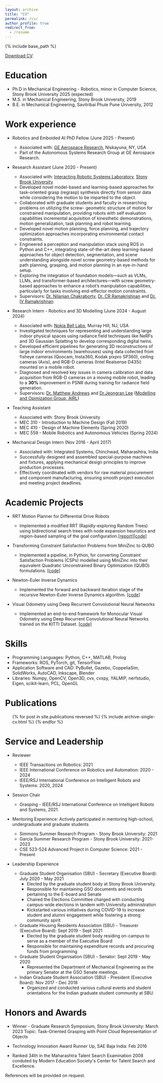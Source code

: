 ```yaml
---
layout: archive
title: "CV"
permalink: /cv/
author_profile: true
redirect_from:
  - /resume
---
```


{% include base_path %}

[Download CV](https://drive.google.com/file/d/1Ee-UdXvKfPRyOHOco9sOKM728bdJJ2uF/view?usp=sharing).

Education
======
* Ph.D in Mechanical Engineering - Robotics, minor in Computer Science, Stony Brook University 2025 (expected)
* M.S. in Mechanical Engineering, Stony Brook University, 2019
* B.E. in Mechanical Engineering, Savitribai Phule Pune University, 2012

Work experience
======
* Robotics and Emboided AI PhD Fellow (June 2025 - Present)
  * Associated with: [GE Aerospace Research](https://www.geaerospace.com/?utm_source=google&utm_medium=cpc&utm_campaign=GE+Aerospace+%7C+Brand&gad_source=1), Niskayuna, NY, USA
  * Part of the Autonomous Systems Research Group at GE Aerospace Research. 

* Research Assistant (June 2020 - Present)
  * Associated with: [Interacting Robotic Systems Laboratory](https://sites.google.com/a/stonybrook.edu/robotics/), [Stony Brook University](https://www.stonybrook.edu/)
  * Developed novel model-based and learning-based approaches for task-oriented grasp (regrasp) synthesis directly from sensor data while considering the motion to be imparted to the object.
  * Collaborated with graduate students and faculty in researching problems on utilizing the screw-
  geometric structure of motion for constrained manipulation, providing robots with self evaluation
  capabilities incremental acquisition of kinesthetic demonstrations, motion generalization, task planning and robot learning.
  * Developed novel motion planning, force planning, and trajectory optimization approaches incorporating environmental contact constraints.
  * Engineered a perception and manipulation stack using ROS in Python and C++, integrating state-of-the-art deep learning-based approaches for object detection, segmentation, and scene
  understanding alongside novel screw geometry-based methods for path planning, grasping, and motion
  planning in an eye-in-hand setup.
  * Exploring the integration of foundation models—such as VLMs, LLMs, and transformer-based architectures—with screw geometry-based approaches to enhance a robot’s manipulation capabilities,
  particularly for tasks involving end-effector motion constraints.
  * Supervisors: [Dr. Nilanjan Chakraborty](https://www.cs.stonybrook.edu/people/faculty/nilanjanchakraborty), [Dr. CR Ramakrishnan](https://www.cs.stonybrook.edu/people/faculty/crramakrishnan) and [Dr. IV Ramakrishnan](https://www.cs.stonybrook.edu/people/faculty/ivramakrishnan)

* Research Intern - Robotics and 3D Modelling (June 2024 -  August 2024)
  * Associated with: [Nokia Bell Labs](https://www.bell-labs.com/#gref), Murray Hill, NJ, USA 
  * Investigated techniques for representing and understanding large indoor physical spaces using radiance
  field techniques like NeRFs and 3D Gaussian Splatting to develop corresponding digital twins.
  * Developed efficient pipelines for generating 3D reconstructions of large indoor environments (warehouses) using data collected from fisheye cameras (Qoocam, Insta360, Kodak pixpro SP360), ceiling
  cameras (Axis), and RGB-D cameras (Intel Realsense D435i) mounted on a mobile robot.
  * Diagnosed and resolved key issues in camera calibration and data acquisition from RGB-D cameras
  on a moving mobile robot, leading to a **30%** improvement in PSNR during training for radiance field
  generation.
  * Supervisors: [Dr. Matthew Andrews](https://www.bell-labs.com/about/researcher-profiles/matthewandrews/) and [Dr.Jeongran Lee](https://www.bell-labs.com/about/researcher-profiles/jeongranlee/) ([Modelling and Opimization Group, AIRL](https://www.bell-labs.com/research-innovation/projects-and-initiatives/air-lab/modelling-optimization/#gref))

* Teaching Assistant
  * Associated with: Stony Brook University
  * MEC 310 - Introduction to Machine Design (Fall 2019)
  * MEC 410 - Design of Machine Elements (Spring 2020)
  * MEC 559 - Mobile Robotics and Autonomous Vehicles (Spring 2024)

* Mechanical Design Intern (Nov 2016 - April 2017)
  * Associated with: Integrated Systems, Chinchwad, Maharashtra, India
  * Successfully designed and assembled special-purpose machines and fixtures, applying mechanical design principles to improve production processes.
  * Effectively coordinated with vendors for raw material procurement and component manufacturing, ensuring smooth project execution and meeting project deadlines.

Academic Projects
======
  
* RRT Motion Planner for Differential Drive Robots
  * Implemented a modified RRT (Rapidly-exploring Random Trees) using bidirectional search trees with node expansion heuristics and region-based sampling of the goal configuration.[[report]](https://drive.google.com/file/d/1t-eNTLpaBPZZ2SubyXm5LxXQmw2CrnbT/view?usp=sharing)[[code]](https://github.com/apat20/mobile-robot-rrt-planner)

* Transforming Constraint Satisfaction Problems from MiniZinc to QUBO
  * Implemented a pipeline, in Python, for converting Constraint Satisfaction Problems (CSPs) modelled using MiniZinc into their equivalent Quadratic Unconstrained Binary Optimization (QUBO) formulations. [[code]](https://drive.google.com/file/d/1-_Kd3WMGHBAQmqCgSZlOCanuHsUg0Hg7/view?usp=sharing)

* Newton-Euler Inverse Dynamics
    * Implemented the forward and backward iteration stage of the recursive Newton-Euler Inverse Dynamics algorithm. [[code]](https://github.com/apat20/Manipulator_Dynamics)

* Visual Odometry using Deep Recurrent Convolutional Neural Networks
  * Implemented an end-to-end framework for Monocular Visual Odometry using Deep Recurrent Convolutional Neural Networks trained on the KITTI Dataset. [[code]](https://github.com/shubpate/DeepVO)

Skills
======
* Programming Languages: Python, C++, MATLAB, Prolog 
* Frameworks: ROS, PyTorch, git, TensorFlow
* Application Software and CAD: PyBullet, Gazebo, CoppeliaSim, SolidWorks, AutoCAD, Inkscape, Blender
* Libraries: Numpy, OpenCV, Open3D, cvx, cvxpy, YALMIP, nerfstudio, Eigen, scikit-learn, PCL, OpenGL 

Publications
======
  <ul>{% for post in site.publications reversed %}
    {% include archive-single-cv.html %}
  {% endfor %}</ul>
  
<!-- Talks
======
  <ul>{% for post in site.talks reversed %}
    {% include archive-single-talk-cv.html  %}
  {% endfor %}</ul> -->
  
<!-- Teaching
======
  <ul>{% for post in site.teaching reversed %}
    {% include archive-single-cv.html %}
  {% endfor %}</ul> -->
  
Service and Leadership
======

* Reviewer
  * IEEE Transactions on Robotics: 2021
  * IEEE International Conference on Robotics and Automation: 2020 - 2024
  * IEEE/RSJ International Conference on Intelligent Robots and Systems: 2020, 2024
* Session Chair
  * Grasping - IEEE/RSJ International Conference on Intelligent Robots and Systems, 2021

* Mentoring Experience:  Actively participated in mentoring high-school, undergraduate and graduate students
  * Simmons Summer Research Program - Stony Brook University: 2021
  * Garcia Summer Research Program - Stony Brook University: 2021-2023
  * CSE 523-524 Advanced Project in Computer Science: 2021 - Present

* Leadership Experience
  * Graduate Student Organisation (SBU) - Secretary (Executive Board): July 2020 - May 2021
    * Elected by the graduate student body at Stony Brook University.
    * Responsible for maintaining GSO documents and records pertaining to the E-board and Senate
    * Chaired the Elections Committee charged with conducting campus-wide elections in tandem with University administration
    * Kickstarted various initiatives during COVID-19 to increase student and alumni engagement while fostering a strong community spirit
  * Graduate Housing Residents Association (SBU) - Treasurer (Executive Board): Sept 2019 - Sept 2021 
    * Elected by the graduate student body residing on-campus to serve as a member of the Executive Board
    * Responsible for maintaining expenditure records and procuring funds from programming
  * Graduate Student Organisation (SBU) - Senator: Sept 2019 - May 2020
    * Represented the Department of Mechanical Engineering as the primary Senator at the GSO Senate meetings.
  * Indian Graduate Student Association (SBU) - President (Executive Board): Nov 2017 -  Dec 2018
    * Organized and conducted various cultural events and student orientations for the Indian graduate student community at SBU.
  
Honors and Awards
====== 

* Winner - Graduate Research Symposium, Stony Brook University: March 2023
  Topic: Task-Oriented Grasping with Point Cloud Representation of Objects

* Technology Innovation Award Runner Up, SAE Baja India: Feb 2016

* Ranked 34th in the Maharashtra Talent Search Examination 2008 conduted by Modern Education Society's Center for Talent Search and Excellence.


References will be provided on request. 
